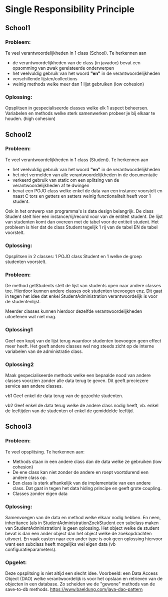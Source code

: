 # Single Responsibility Principle

## School1
### Probleem: 
Te veel verantwoordelijkheden in 1 class (School).
Te herkennen aan 
* de verantwoordelijkheden van de class (in javadoc) bevat een opsomming van zwak gerelateerde onderwerpen
* het veelvuldig gebruik van het woord **"en"** in de verantwoordelijkheden
* verschillende lijsten/collections 
* weinig methods welke meer dan 1 lijst gebruiken (low cohesion)

### Oplossing:
Opsplitsen in gespecialiseerde classes welke elk 1 aspect beheersen. Variabelen en methods welke sterk samenwerken probeer je bij elkaar te houden. (high cohesion)


## School2
### Probleem: 
Te veel verantwoordelijkheden in 1 class (Student).
Te herkennen aan 
* het veelvuldig gebruik van het woord **"en"** in de verantwoordelijkheden
* het niet vermelden van alle verantwoordelijkheden in de documentatie
* verkeerd gebruik van static om een splitsing van de verantwoordelijkheden af te dwingen
* bevat een POJO class welke enkel de data van een instance voorstelt en naast C tors en getters en setters weinig functionaliteit heeft voor 1 student.

Ook in het ontwerp van programma's is data design belangrijk. De class Student stelt hier een instance/rij/record voor van de entiteit student. De lijst van studenten komt dan overeen met de tabel voor de entiteit student. Het probleem is hier dat de class Student tegelijk 1 rij van de tabel EN de tabel voorstelt.

### Oplossing:
Opsplitsen in 2 classes: 1 POJO class Student en 1 welke de groep studenten voorstelt.

### Probleem:
De method getStudents stelt de lijst van students open naar andere classes toe. Hierdoor kunnen andere classes ook studenten toevoegen enz. Dit gaat in tegen het idee dat enkel StudentAdministration verantwoordelijk is voor de studentenlijst.

Meerder classes kunnen hierdoor dezelfde verantwoordelijkheden uitoefenen wat niet mag.  

### Oplossing1
Geef een kopij van de lijst terug waardoor studenten toevoegen geen effect meer heeft. Het geeft andere classes wel nog steeds zicht op de interne variabelen van de administratie class.

### Oplossing2
Maak gespecialiseerde methods welke een bepaalde nood van andere classes voorzien zonder alle data terug te geven. Dit geeft preciezere service aan andere classes.

vb1 Geef enkel de data terug van de gezochte studenten.

vb2 Geef enkel de data terug welke de andere class nodig heeft, vb. enkel de leeftijden van de studenten of enkel de gemiddelde leeftijd.

## School3
### Probleem:
Te veel opsplitsing. Te herkennen aan:
* Methods staan in een andere class dan de data welke ze gebruiken (low cohesion)
* De ene class kan niet zonder de andere en roept voortdurend een andere class op.
* Een class is sterk afhankelijk van de implementatie van een andere class. Dat gaat in tegen het data hiding principe en geeft grote coupling. 
* Classes zonder eigen data

### Oplossing:
Samenvoegen van de data en method welke elkaar nodig hebben.
En neen, inheritance (als in StudentAdministrationZoekStudent een subclass maken van StudentAdministration) is geen oplossing. Het object welke de student bevat is dan een ander object dan het object welke de zoekopdrachten uitvoert. En vaak casten naar een ander type is ook geen oplossing hiervoor want een subclass heeft mogelijks wel eigen data (vb configuratieparameters).

### Opgelet:
Deze opsplitsing is niet altijd een slecht idee. Voorbeeld: een Data Access Object (DAO) welke verantwoordelijk is voor het opslaan en retrieven van de objecten in een database. Zo scheiden we de "gewone" methods van de save-to-db methods. https://www.baeldung.com/java-dao-pattern
